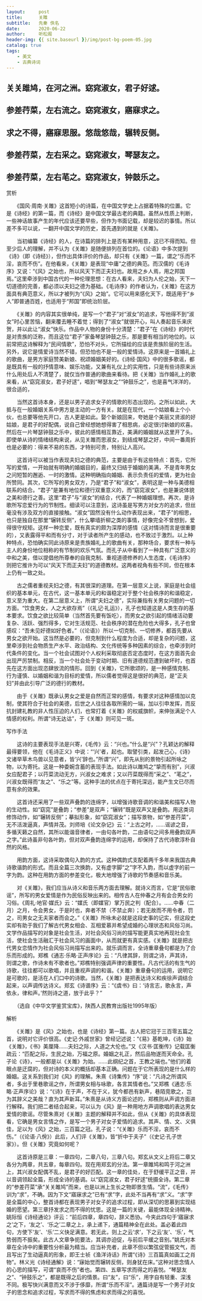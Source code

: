 ```yaml
---
layout:     post
title:      关雎
subtitle:   先秦 佚名
date:       2020-06-22
author:     听松阁
header-img: {{ site.baseurl }}/img/post-bg-poem-05.jpg
catalog: true
tags:
    - 美文
    - 古典诗词
---
```


## 关关雎鸠，在河之洲。窈窕淑女，君子好逑。
## 参差荇菜，左右流之。窈窕淑女，寤寐求之。
## 求之不得，寤寐思服。悠哉悠哉，辗转反侧。
## 参差荇菜，左右采之。窈窕淑女，琴瑟友之。
## 参差荇菜，左右芼之。窈窕淑女，钟鼓乐之。



赏析

　　《国风·周南·关雎》这首短小的诗篇，在中国文学史上占据着特殊的位置。它是《诗经》的第一篇，而《诗经》是中国文学最古老的典籍。虽然从性质上判断，一些神话故事产生的年代应该还要早些，但作为书面记载，却是较迟的事情。所以差不多可以说，一翻开中国文学的历史，首先遇到的就是《关雎》。

　　当初编纂《诗经》的人，在诗篇的排列上是否有某种用意，这已不得而知。但至少后人的理解，并不认为《关雎》是随便排列在首位的。《论语》中多次提到《诗》（即《诗经》），但作出具体评价的作品，却只有《关雎》一篇，谓之“乐而不淫，哀而不伤”。在他看来，《关雎》是表现“中庸”之德的典范。而汉儒的《毛诗序》又说：“《风》之始也，所以风天下而正夫妇也。故用之乡人焉，用之邦国焉。”这里牵涉到中国古代的一种伦理思想：在古人看来，夫妇为人伦之始，天下一切道德的完善，都必须以夫妇之德为基础。《毛诗序》的作者认为，《关雎》在这方面具有典范意义，所以才被列为“《风》之始”。它可以用来感化天下，既适用于“乡人”即普通百姓，也适用于“邦国”即统治阶层。

　　《关雎》的内容其实很单纯，是写一个“君子”对“淑女”的追求，写他得不到“淑女”时心里苦恼，翻来覆去睡不着觉；得到了“淑女”就很开心，叫人奏起音乐来庆贺，并以此让“淑女”快乐。作品中人物的身份十分清楚：“君子”在《诗经》的时代是对贵族的泛称，而且这位“君子”家备琴瑟钟鼓之乐，那是要有相当的地位的。以前常把这诗解释为“民间情歌”，恐怕不对头，它所描绘的应该是贵族阶层的生活。另外，说它是情爱诗当然不错，但恐怕也不是一般的爱情诗。这原来是一首婚礼上的歌曲，是男方家庭赞美新娘、祝颂婚姻美好的。《诗经·国风》中的很多歌谣，都是既具有一般的抒情意味、娱乐功能，又兼有礼仪上的实用性，只是有些诗原来派什么用处后人不清楚了，就仅当作普通的歌曲来看待。把《关雎》当作婚礼上的歌来看，从“窈窕淑女，君子好逑”，唱到“琴瑟友之”“钟鼓乐之”，也是喜气洋洋的，很合适的，

　　当然这首诗本身，还是以男子追求女子的情歌的形态出现的。之所以如此，大抵与在一般婚姻关系中男方是主动的一方有关。就是在现代，一个姑娘看上个小伙，也总要等他先开口，古人更是如此。娶个新娘回来，夸她是个美丽又贤淑的好姑娘，是君子的好配偶，说自己曾经想她想得害了相思病，必定很讨新娘的欢喜。然后在一片琴瑟钟鼓之乐中，彼此的感情相互靠近，美满的婚姻就从这里开了头。即使单从诗的情绪结构来说，从见关雎而思淑女，到结成琴瑟之好，中间一番周折也是必要的：得来不易的东西，才特别可贵，特别让人高兴。

　　这首诗可以被当作表现夫妇之德的典范，主要是由于有这些特点：首先，它所写的爱情，一开始就有明确的婚姻目的，最终又归结于婚姻的美满，不是青年男女之问短暂的邂逅、一时的激情。这种明确指向婚姻、表示负责任的爱情，更为社会所赞同。其次，它所写的男女双方，乃是“君子”和“淑女”，表明这是一种与美德相联系的结合。“君子”是兼有地位和德行双重意义的，而“窈窕淑女”，也是兼说体貌之美和德行之善。这里“君子”与“淑女”的结合，代表了一种婚姻理想。再次，是诗歌所写恋爱行为的节制性。细读可以注意到，这诗虽是写男方对女方的追求，但丝毫没有涉及双方的直接接触。“淑女”固然没有什么动作表现出来，“君子”的相思，也只是独自在那里“辗转反侧”，什么攀墙折柳之类的事情，好像完全不曾想到，爱得很守规矩。这样一种恋爱，既有真实的颇为深厚的感情（这对情诗而言是很重要的），又表露得平和而有分寸，对于读者所产生的感动，也不致过于激烈。以上种种特点，恐怕确实同此诗原来是贵族婚礼上的歌曲有关，那种场合，要求有一种与主人的身份地位相称的有节制的欢乐气氛。而孔子从中看到了一种具有广泛意义的中和之美，借以提倡他所尊奉的自我克制、重视道德修养的人生态度，《毛诗序》则把它推许为可以“风天下而正夫妇”的道德教材。这两者视角有些不同，但在根本上仍有一致之处。

　　古之儒者重视夫妇之德，有其很深的道理。在第一层意义上说，家庭是社会组织的基本单元，在古代，这一基本单元的和谐稳定对于整个社会秩序的和谐稳定，意义至为重大。在第二层意义上，所谓“夫妇之德”，实际兼指有关男女问题的一切方面。“饮食男女，人之大欲存焉”（《礼记·礼运》），孔子也知道这是人类生存的基本要求。饮食之欲比较简单（当然首先要有饭吃），而男女之欲引起的情绪活动要复杂、活跃、强烈得多，它对生活规范、社会秩序的潜在危险也大得多，孔子也曾感叹：“吾未见好德如好色者。”（《论语》）所以一切克制、一切修养，都首先要从男女之欲开始。这当然是必要的，但克制到什么程度为合适，却是复杂的问题，这里牵涉到社会物质生产水平、政治结构、文化传统等多种因素的综合，也牵涉到时代条件的变化。当一个社会试图对个人权利采取彻底否定态度时，在这方面首先会出现严厉禁制。相反，当一个社会处于变动时期、旧有道德规范遭到破坏时，也首先在这方面出现恣肆放流的情形。回到《关雎》，它所歌颂的，是一种感情克制、行为谨慎、以婚姻和谐为目标的爱情，所以儒者觉得这是很好的典范，是“正夫妇”并由此引导广泛的德行的教材。

　　由于《关雎》既承认男女之爱是自然而正常的感情，有要求对这种感情加以克制，使其符合于社会的美德，后世之人往往各取所需的一端，加以引申发挥，而反抗封建礼教的非人性压迫的人们，也常打着《关雎》的权威旗帜，来伸张满足个人情感的权利。所谓“诗无达诂”，于《关雎》则可见一斑。





写作手法

　　这诗的主要表现手法是兴寄，《毛传》云：“兴也。”什么是“兴”？孔颖达的解释最得要领，他在《毛诗正义》中说：“‘兴’者，起也。取譬引类，起发己心，《诗》文诸举草木鸟兽以见意者，皆‘兴’辞也。”所谓“兴”，即先从别的景物引起所咏之物，以为寄托。这是一种委婉含蓄的表现手法。如此诗以雎鸠之“挚而有别”，兴淑女应配君子；以荇菜流动无方，兴淑女之难求；又以荇菜既得而“采之”、“芼之”，兴淑女既得而“友之”、“乐之”等。这种手法的优点在于寄托深远，能产生文已尽而意有余的效果。

　　这首诗还采用了一些双声叠韵的连绵字，以增强诗歌音调的和谐美和描写人物的生动性。如“窈窕”是叠韵；“参差”是双声；“辗转”既是双声又是叠韵。用这类词修饰动作，如“辗转反侧”；摹拟形象，如“窈窕淑女”；描写景物，如“参差荇菜”，无不活泼逼真，声情并茂。刘师培《论文杂记》云：“上古之时，……谣谚之音，多循天籁之自然，其所以能谐音律者，一由句各叶韵，二由语句之间多用叠韵双声之字。”此诗虽非句各叶韵，但对双声叠韵连绵字的运用，却保持了古代诗歌淳朴自然的风格。

　　用韵方面，这诗采取偶句入韵的方式。这种偶韵式支配着两千多年来我国古典诗歌谐韵的形式。而且全篇三次换韵，又有虚字脚“之”字不入韵，而以虚字的前一字为韵。这种在用韵方面的参差变化，极大地增强了诗歌的节奏感和音乐美。

　　对《关雎》，我们应当从诗义和音乐两方面去理解。就诗义而言，它是“民俗歌谣”，所写的男女爱情是作为民俗反映出来的。相传古人在仲春之月有会合男女的习俗。《周礼·地官·媒氏》云：“媒氏（即媒官）掌万民之判（配合）。……中春（二月）之月，令会男女，于是时也，奔者不禁（不禁止奔）；若无故而不用令者，罚之，司男女之无夫家者而会之。”《关雎》所咏未必就是这段史事的记实，但这段史实却有助于我们了解古代男女相会、互相爱慕并希望成婚的心理状态和风俗习尚。文学作品描写的对象是社会生活，对社会风俗习尚的描写能更真实地再现社会生活，使社会生活融汇于社会风习的画面中，从而就更有真实感。《关雎》就是把古代男女恋情作为社会风俗习尚描写出来的。就乐调而言，全诗重章叠句都是为了合乐而形成的。郑樵《通志·乐略·正声序论》云：“凡律其辞，则谓之诗，声其诗，则谓之歌，作诗未有不歌者也。”郑樵特别强调声律的重要性。凡古代活的有生气的诗歌，往往都可以歌唱，并且重视声调的和谐。《关雎》重章叠句的运用，说明它是可歌的，是活在人们口中的诗歌。当然，《关雎》是把表达诗义和疾徐声调结合起来，以声调传达诗义。郑玄《诗谱序》云：“《虞书》曰：‘诗言志，歌永言，声依永，律和声。’然则诗之道，放于此乎？”

　　（选自《中华文学鉴赏宝库》，陕西人民教育出版社1995年版）





解析

　　《关雎》是《风》之始也，也是《诗经》第一篇。古人把它冠于三百零五篇之首，说明对它评价很高。《史记·外戚世家》曾经记述说：“《易》基乾坤，《诗》始《关雎》，《书》美厘降……夫妇之际，人道之大伦也。”又《汉书·匡衡传》记载匡衡疏云：“匹配之际，生民之始，万福之原。婚姻之礼正，然后品物遂而天命全。孔子论《诗》，一般都是以《关雎》为始。……此纲纪之首，王教之端也。”他们的着眼点是迂腐的，但对诗的本义的概括却基本正确。问题在于它所表现的是什么样的婚姻。这关系到我们对《风》的理解。朱熹《诗集传》“序”说：“凡诗之所谓风者，多出于里巷歌谣之作，所谓男女相与咏歌，各言其情者也。”又郑樵《通志·乐略·正声序论》说：“《诗》在于声，不在于义，犹今都邑有新声，巷陌竞歌之，岂为其辞义之美哉？直为其声新耳。”朱熹是从诗义方面论述的，郑樵则从声调方面进行解释。我们把二者结合起来，可以认为《风》是一种用地方声调歌唱的表达男女爱情的歌谣。尽管朱熹对《关雎》主题的解释并不如此，但从《关雎》的具体表现看，它确是男女言情之作，是写一个男子对女子爱情的追求。其声、情、文、义俱佳，足以为《风》之始，三百篇之冠。孔子说：“《关雎》乐而不淫，哀而不伤。”（《论语·八佾》）此后，人们评《关雎》，皆“折中于夫子”（《史记·孔子世家》）。但《关雎》究竟如何呢？

　　这首诗原是三章：一章四句，二章八句，三章八句。郑玄从文义上将后二章又各分为两章，共五章，每章四句。现在用郑玄的分法。第一章雎鸠和鸣于河之洲上，其兴淑女配偶不乱，是君子的好匹配。这一章的佳处，在于舒缓平正之音，并以音调领起全篇，形成全诗的基调。以“窈窕淑女，君子好逑”统摄全诗。第二章的“参差荇菜”承“关关雎鸠”而来，也是以洲上生长之物即景生情。“流”，《毛传》训为“求”，不确。因为下文“寤寐求之”已有“求”字，此处不当再有“求”义。“求”字是全篇的中心，整首诗都在表现男子对女子的追求过程，即从深切的思慕到实现结婚的愿望。第三章抒发求之而不得的忧思。这是一篇的关键，最能体现全诗精神。姚际恒《诗经通论》评云：“前后四章，章四句，辞义悉协。今夹此四句于‘寤寐求之’之下，‘友之’、‘乐之’二章之上，承上递下，通篇精神全在此处。盖必着此四句，方使下‘友’、‘乐’二义快足满意。若无此，则上之云‘求’，下之云‘友’、‘乐’，气势弱而不振矣。此古人文章争扼要法，其调亦迫促，与前后平缓之音别。”姚氏对本章在全诗中的重要性分析最为精当。应当补充者，此章不但以繁弦促管振文气，而且写出了生动逼真的形象，即王士祯《渔洋诗话》所谓“《诗》三百篇真如画工之肖物”。林义光《诗经通解》说：“寐始觉而辗转反侧，则身犹在床。”这种对思念情人的心思的描写，可谓“哀而不伤”者也。第四、五章写求而得之的喜悦。“琴瑟友之”、“钟鼓乐之”，都是既得之后的情景。曰“友”，曰“乐”，用字自有轻重、深浅不同。极写快兴满意而又不涉于侈靡，所谓“乐而不淫”。通篇诗是写一个男子对女子的思念和追求过程，写求而不得的焦虑和求而得之的喜悦。

